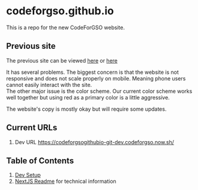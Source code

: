 # codeforgso.github.io

This is a repo for the new CodeForGSO website.

## Previous site

The previous site can be viewed [here](https://codeforgso.github.io/codeforgreensboro.org) or [here](https://codeforgreensboro.org)

It has several problems. The biggest concern is that the website is not responsive and does not scale properly on mobile. Meaning phone users cannot easily interact with the site.  
The other major issue is the color scheme. Our current color scheme works well together but using red as a primary color is a little aggressive.

The website's copy is mostly okay but will require some updates.

## Current URLs

1. Dev URL https://codeforgsogithubio-git-dev.codeforgso.now.sh/

## Table of Contents

1. [Dev Setup](./docs/setup.md)
1. [NextJS Readme](./docs/next.md) for technical information

